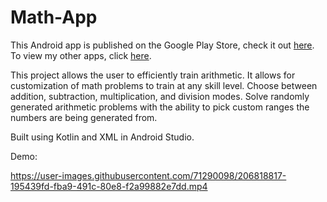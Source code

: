 # Math-App

This Android app is published on the Google Play Store, check it out [here](https://pages.github.com/). To view my other apps, click [here](https://play.google.com/store/apps/developer?id=David+Hudson+Apps).

This project allows the user to efficiently train arithmetic. It allows for customization of math problems to train at any skill level. Choose between addition, subtraction, multiplication, and division modes. Solve randomly generated arithmetic problems with the ability to pick custom ranges the numbers are being generated from.

Built using Kotlin and XML in Android Studio.


Demo:

https://user-images.githubusercontent.com/71290098/206818817-195439fd-fba9-491c-80e8-f2a99882e7dd.mp4
